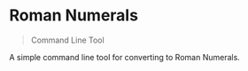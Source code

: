 Roman Numerals
===============

> Command Line Tool


A simple command line tool for converting to Roman Numerals. 
